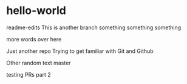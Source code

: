 # hello-world

 readme-edits
This is another branch
something something something




more words over here

Just another repo
Trying to get familiar with Git and Github

Other random text
master


testing PRs part 2
